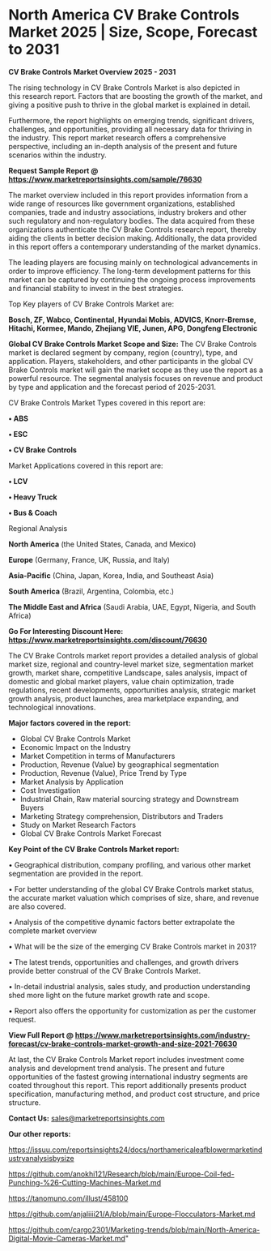 # North America CV Brake Controls Market 2025 | Size, Scope, Forecast to 2031

<Strong> CV Brake Controls Market Overview 2025 - 2031</strong>

The rising technology in CV Brake Controls Market is also depicted in this research report. Factors that are boosting the growth of the market, and giving a positive push to thrive in the global market is explained in detail.

Furthermore, the report highlights on emerging trends, significant drivers, challenges, and opportunities, providing all necessary data for thriving in the industry. This report market research offers a comprehensive perspective, including an in-depth analysis of the present and future scenarios within the industry.

<strong>Request Sample Report @ <a href=https://www.marketreportsinsights.com/sample/76630>https://www.marketreportsinsights.com/sample/76630</a></strong>

The market overview included in this report provides information from a wide range of resources like government organizations, established companies, trade and industry associations, industry brokers and other such regulatory and non-regulatory bodies. The data acquired from these organizations authenticate the CV Brake Controls research report, thereby aiding the clients in better decision making. Additionally, the data provided in this report offers a contemporary understanding of the market dynamics.

The leading players are focusing mainly on technological advancements in order to improve efficiency. The long-term development patterns for this market can be captured by continuing the ongoing process improvements and financial stability to invest in the best strategies.

Top Key players of CV Brake Controls Market are:

<strong>Bosch, ZF, Wabco, Continental, Hyundai Mobis, ADVICS, Knorr-Bremse, Hitachi, Kormee, Mando, Zhejiang VIE, Junen, APG, Dongfeng Electronic</strong>

<strong><b>Global CV Brake Controls Market Scope and Size:</b></strong>
The CV Brake Controls market is declared segment by company, region (country), type, and application. Players, stakeholders, and other participants in the global CV Brake Controls market will gain the market scope as they use the report as a powerful resource. The segmental analysis focuses on revenue and product by type and application and the forecast period of 2025-2031.

CV Brake Controls Market Types covered in this report are:

<strong>• ABS

• ESC

• CV Brake Controls</strong>

Market Applications covered in this report are:

<strong>• LCV

• Heavy Truck

• Bus & Coach</strong> 

Regional Analysis

<strong>North America</strong> (the United States, Canada, and Mexico)

<strong>Europe</strong> (Germany, France, UK, Russia, and Italy)

<strong>Asia-Pacific</strong> (China, Japan, Korea, India, and Southeast Asia)

<strong>South America</strong> (Brazil, Argentina, Colombia, etc.)

<strong>The Middle East and Africa</strong> (Saudi Arabia, UAE, Egypt, Nigeria, and South Africa)

<strong>Go For Interesting Discount Here: <a href=https://www.marketreportsinsights.com/discount/76630>https://www.marketreportsinsights.com/discount/76630</a></strong>

The CV Brake Controls market report provides a detailed analysis of global market size, regional and country-level market size, segmentation market growth, market share, competitive Landscape, sales analysis, impact of domestic and global market players, value chain optimization, trade regulations, recent developments, opportunities analysis, strategic market growth analysis, product launches, area marketplace expanding, and technological innovations.

<strong><b>Major factors covered in the report:</b></strong>
<ul>
  <li>Global CV Brake Controls Market </li>
  <li>Economic Impact on the Industry</li>
  <li>Market Competition in terms of Manufacturers</li>
  <li>Production, Revenue (Value) by geographical segmentation</li>
  <li>Production, Revenue (Value), Price Trend by Type</li>
  <li>Market Analysis by Application</li>
  <li>Cost Investigation</li>
  <li>Industrial Chain, Raw material sourcing strategy and Downstream Buyers</li>
  <li>Marketing Strategy comprehension, Distributors and Traders</li>
  <li>Study on Market Research Factors</li>
  <li>Global CV Brake Controls Market Forecast</li>
</ul>

<strong><b>Key Point of the CV Brake Controls Market report:</b></strong>

• Geographical distribution, company profiling, and various other market segmentation are provided in the report.

• For better understanding of the global CV Brake Controls market status, the accurate market valuation which comprises of size, share, and revenue are also covered.

• Analysis of the competitive dynamic factors better extrapolate the complete market overview

• What will be the size of the emerging CV Brake Controls market in 2031?

• The latest trends, opportunities and challenges, and growth drivers provide better construal of the CV Brake Controls Market.

• In-detail industrial analysis, sales study, and production understanding shed more light on the future market growth rate and scope.

• Report also offers the opportunity for customization as per the customer request.

<strong><b>View Full Report @ <a href=https://www.marketreportsinsights.com/industry-forecast/cv-brake-controls-market-growth-and-size-2021-76630>https://www.marketreportsinsights.com/industry-forecast/cv-brake-controls-market-growth-and-size-2021-76630</a></b></strong>


At last, the CV Brake Controls Market report includes investment come analysis and development trend analysis. The present and future opportunities of the fastest growing international industry segments are coated throughout this report. This report additionally presents product specification, manufacturing method, and product cost structure, and price structure.

<strong>Contact Us:</strong>
sales@marketreportsinsights.com

<strong>Our other reports:</strong>

<a href=https://issuu.com/reportsinsights24/docs/northamericaleafblowermarketindustryanalysisbysize>https://issuu.com/reportsinsights24/docs/northamericaleafblowermarketindustryanalysisbysize</a>

<a href=https://github.com/anokhi121/Research/blob/main/Europe-Coil-fed-Punching-%26-Cutting-Machines-Market.md>https://github.com/anokhi121/Research/blob/main/Europe-Coil-fed-Punching-%26-Cutting-Machines-Market.md</a>

<a href=https://tanomuno.com/illust/458100>https://tanomuno.com/illust/458100</a>

<a href=https://github.com/anjaliiii21/A/blob/main/Europe-Flocculators-Market.md>https://github.com/anjaliiii21/A/blob/main/Europe-Flocculators-Market.md</a>

<a href=https://github.com/cargo2301/Marketing-trends/blob/main/North-America-Digital-Movie-Cameras-Market.md>https://github.com/cargo2301/Marketing-trends/blob/main/North-America-Digital-Movie-Cameras-Market.md</a>"
